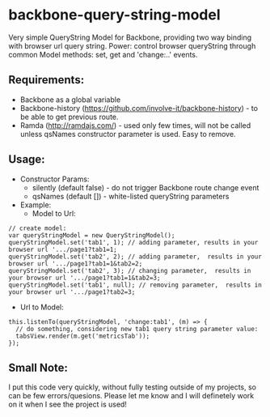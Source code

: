 # backbone-query-string-model
Very simple QueryString Model for Backbone, providing two way binding with browser url query string. 
Power: control browser queryString through common Model methods: set, get and 'change:..' events.

## Requirements:
- Backbone as a global variable
- Backbone-history (https://github.com/involve-it/backbone-history) - to be able to get previous route.
- Ramda (http://ramdajs.com/) - used only few times, will not be called unless qsNames constructor parameter is used. Easy to remove.

## Usage:
- Constructor Params:
  - silently (default false) - do not trigger Backbone route change event
  - qsNames (default []) - white-listed queryString parameters
- Example:
  - Model to Url:
```
// create model:
var queryStringModel = new QueryStringModel();
queryStringModel.set('tab1', 1); // adding parameter, results in your browser url '.../page1?tab1=1;
queryStringModel.set('tab2', 2); // adding parameter,  results in your browser url '.../page1?tab1=1&tab2=2;
queryStringModel.set('tab2', 3); // changing parameter,  results in your browser url '.../page1?tab1=1&tab2=3;
queryStringModel.set('tab1', null); // removing parameter,  results in your browser url '.../page1?tab2=3;
```
  - Url to Model:
```
this.listenTo(queryStringModel, 'change:tab1', (m) => {
  // do something, considering new tab1 query string parameter value:
  tabsView.render(m.get('metricsTab'));
});
```

## Small Note:
I put this code very quickly, without fully testing outside of my projects, so can be few errors/quesions. 
Please let me know and I will definetely work on it when I see the project is used! 
